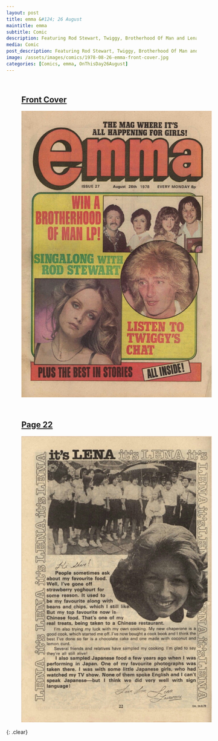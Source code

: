 ```yaml
---
layout: post
title: emma &#124; 26 August
maintitle: emma
subtitle: Comic
description: Featuring Rod Stewart, Twiggy, Brotherhood Of Man and Lena Zavaroni. Lena tells us of her experiences of Chinese and Japanese food.
media: Comic
post_description: Featuring Rod Stewart, Twiggy, Brotherhood Of Man and Lena Zavaroni. Lena tells us of her experiences of Chinese and Japanese food.
image: /assets/images/comics/1978-08-26-emma-front-cover.jpg
categories: [Comics, emma, OnThisDay26August]
---
```


<figure class="fig1">
<h2 id="front-cover"><a href="#front-cover">Front Cover</a></h2>
<a href="/assets/images/comics/1978-08-26-emma-front-cover.jpg"><img src="/assets/images/comics/1978-08-26-emma-front-cover.jpg" class="full-width zoom-in" /></a>
</figure>

<figure class="fig2">
<h2 id="page-22"><a href="#page-22">Page 22</a></h2>
<a href="/assets/images/comics/1978-08-26-emma-page-22.jpg"><img src="/assets/images/comics/1978-08-26-emma-page-22.jpg" class="full-width zoom-in" /></a>
</figure>

<br />{: .clear}

<style>
.fig1 {float:left; width:48%;}

.fig2 {float:right; width:48%;}

.fig3 {float:right; width:100%;}

figcaption {float:left; width:100%;}

@media screen and (orientation:portrait) {
.fig1, .fig2 {float:left; width:100%;}
figcaption {float:left; width:90%; margin-bottom: 10px;}
}
</style>
